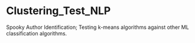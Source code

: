 # Clustering_Test_NLP
Spooky Author Identification; Testing k-means algorithms against other ML classification algorithms.
